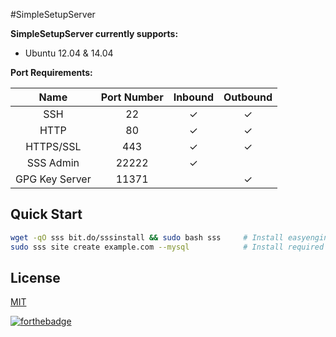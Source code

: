 #SimpleSetupServer

**SimpleSetupServer currently supports:**
- Ubuntu 12.04 & 14.04


**Port Requirements:**

| Name  | Port Number | Inbound | Outbound  |
|:-----:|:-----------:|:-------:|:---------:|
|SSH    |22           | ✓       |✓          |
|HTTP    |80           | ✓       |✓          |
|HTTPS/SSL    |443           | ✓       |✓          |
|SSS Admin    |22222           | ✓       |          |
|GPG Key Server    |11371           |        |✓          |

## Quick Start

```bash
wget -qO sss bit.do/sssinstall && sudo bash sss     # Install easyengine 3
sudo sss site create example.com --mysql            # Install required packages & setup example.com
```

## License
[MIT](http://opensource.org/licenses/MIT)

[![forthebadge](http://forthebadge.com/images/badges/made-with-crayons.svg)](http://forthebadge.com)

